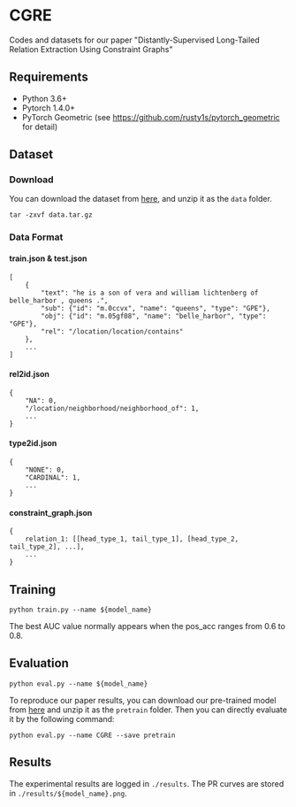 # CGRE

Codes and datasets for our paper "Distantly-Supervised Long-Tailed Relation Extraction Using Constraint Graphs"

## Requirements

* Python 3.6+
* Pytorch 1.4.0+
* PyTorch Geometric (see https://github.com/rusty1s/pytorch_geometric for detail)

## Dataset

### Download

You can download the dataset from [here](https://drive.google.com/file/d/1TWiPmCbV6RcV-jhwbis7ljMnrnysqVF6/view?usp=sharing),
and unzip it as the `data` folder.

    tar -zxvf data.tar.gz

### Data Format

#### train.json & test.json

    [
        {
            "text": "he is a son of vera and william lichtenberg of belle_harbor , queens .",
            "sub": {"id": "m.0ccvx", "name": "queens", "type": "GPE"},
            "obj": {"id": "m.05gf08", "name": "belle_harbor", "type": "GPE"},
            "rel": "/location/location/contains"
        },
        ...
    ]

#### rel2id.json

    {
        "NA": 0,
        "/location/neighborhood/neighborhood_of": 1,
        ...
    }

#### type2id.json

    {
        "NONE": 0,
        "CARDINAL": 1,
        ...
    }

#### constraint_graph.json

    {
        relation_1: [[head_type_1, tail_type_1], [head_type_2, tail_type_2], ...],
        ...
    }


## Training

    python train.py --name ${model_name}

The best AUC value normally appears when the pos_acc ranges from 0.6 to 0.8.

## Evaluation
    python eval.py --name ${model_name}

To reproduce our paper results, you can download our pre-trained model from [here](https://drive.google.com/file/d/1h-p8EBvvYbRpgwe7zTCH7oGfJQaSpneD/view?usp=sharing) and unzip it as the `pretrain` folder. Then you can directly evaluate it by the following command:

    python eval.py --name CGRE --save pretrain

## Results
The experimental results are logged in `./results`. The PR curves are stored in `./results/${model_name}.png`.
